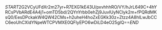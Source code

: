 $START$2G2VCyUFdXr2m27yr+R7EXG1kE43U/pxvhhhRO/VY/hJrL649C+4hYRCsPVbARdE4A4j1+omTD5bd/2QYnYrbb0ehZj9JuvlUyNClyk2m+fPQRdMKsQ0/EesDPckakW4QW42CMs+h2uheH4hoZxEGKk30z+Ztzz4A8hlLwJbCCC6eoUhCXldYNpeWTCPVMXE0QFlyEPO6wDiLD4eO25glQ==$END$